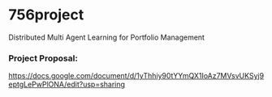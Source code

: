 # 756project
Distributed Multi Agent Learning for Portfolio Management

### Project Proposal:
https://docs.google.com/document/d/1yThhiy90tYYmQX1IoAz7MVsvUKSyj9eptgLePwPlONA/edit?usp=sharing
